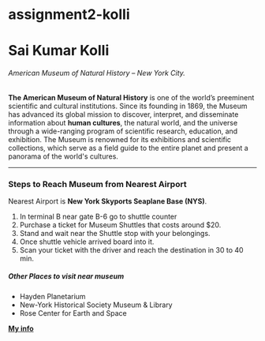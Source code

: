# assignment2-kolli
# Sai Kumar Kolli
###### American Museum of Natural History – New York City.
**The American Museum of Natural History** is one of the world’s preeminent scientific and cultural institutions. Since its founding in 1869, the Museum has advanced its global mission to discover, interpret, and disseminate information about **human cultures**, the natural world, and the universe through a wide-ranging program of scientific research, education, and exhibition. The Museum is renowned for its exhibitions and scientific collections, which serve as a field guide to the entire planet and present a panorama of the world's cultures.

--------------------------

### Steps to Reach Museum from Nearest Airport

Nearest Airport is **New York Skyports Seaplane Base (NYS)**.

1. In terminal B near gate B-6 go to shuttle counter
2. Purchase a ticket for Museum Shuttles that costs around $20.
3. Stand and wait near the Shuttle stop with your belongings.
4. Once shuttle vehicle arrived board into it.
5. Scan your ticket with the driver and reach the destination in 30 to 40 min.

##### Other Places to visit near museum

+ Hayden Planetarium
+ New-York Historical Society Museum & Library
+ Rose Center for Earth and Space

**[My info](AboutMe.md)**

